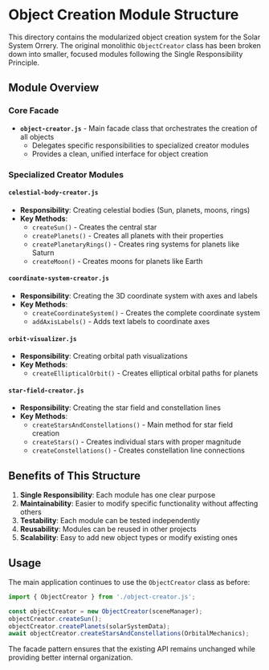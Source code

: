 # Object Creation Module Structure

This directory contains the modularized object creation system for the Solar System Orrery. The original monolithic `ObjectCreator` class has been broken down into smaller, focused modules following the Single Responsibility Principle.

## Module Overview

### Core Facade
- **`object-creator.js`** - Main facade class that orchestrates the creation of all objects
  - Delegates specific responsibilities to specialized creator modules
  - Provides a clean, unified interface for object creation

### Specialized Creator Modules

#### `celestial-body-creator.js`
- **Responsibility**: Creating celestial bodies (Sun, planets, moons, rings)
- **Key Methods**:
  - `createSun()` - Creates the central star
  - `createPlanets()` - Creates all planets with their properties
  - `createPlanetaryRings()` - Creates ring systems for planets like Saturn
  - `createMoon()` - Creates moons for planets like Earth

#### `coordinate-system-creator.js`
- **Responsibility**: Creating the 3D coordinate system with axes and labels
- **Key Methods**:
  - `createCoordinateSystem()` - Creates the complete coordinate system
  - `addAxisLabels()` - Adds text labels to coordinate axes

#### `orbit-visualizer.js`
- **Responsibility**: Creating orbital path visualizations
- **Key Methods**:
  - `createEllipticalOrbit()` - Creates elliptical orbital paths for planets

#### `star-field-creator.js`
- **Responsibility**: Creating the star field and constellation lines
- **Key Methods**:
  - `createStarsAndConstellations()` - Main method for star field creation
  - `createStars()` - Creates individual stars with proper magnitude
  - `createConstellations()` - Creates constellation line connections

## Benefits of This Structure

1. **Single Responsibility**: Each module has one clear purpose
2. **Maintainability**: Easier to modify specific functionality without affecting others
3. **Testability**: Each module can be tested independently
4. **Reusability**: Modules can be reused in other projects
5. **Scalability**: Easy to add new object types or modify existing ones

## Usage

The main application continues to use the `ObjectCreator` class as before:

```javascript
import { ObjectCreator } from './object-creator.js';

const objectCreator = new ObjectCreator(sceneManager);
objectCreator.createSun();
objectCreator.createPlanets(solarSystemData);
await objectCreator.createStarsAndConstellations(OrbitalMechanics);
```

The facade pattern ensures that the existing API remains unchanged while providing better internal organization. 